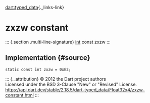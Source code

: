 [dart:typed\_data](../../dart-typed_data/dart-typed_data-library){._links-link}

zxzw constant
=============

::: {.section .multi-line-signature}
[int](../../dart-core/int-class) const zxzw
:::

Implementation {#source}
--------------

``` {.language-dart data-language="dart"}
static const int zxzw = 0xE2;
```

::: {._attribution}
© 2012 the Dart project authors\
Licensed under the BSD 3-Clause \"New\" or \"Revised\" License.\
<https://api.dart.dev/stable/2.18.5/dart-typed_data/Float32x4/zxzw-constant.html>
:::
